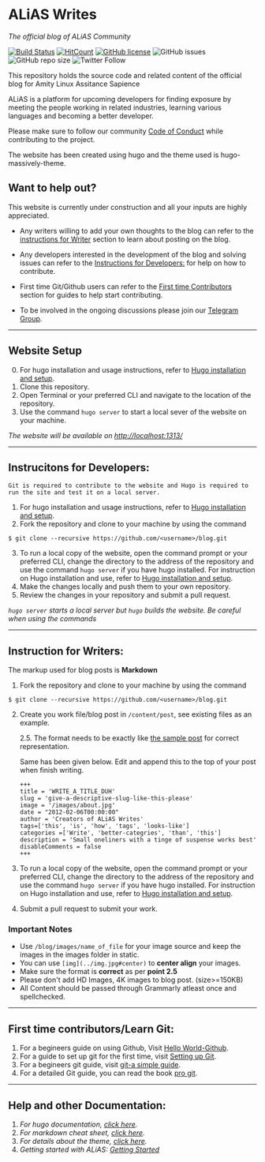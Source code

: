 # ALiAS Writes
*The official blog of ALiAS Community*

[![Build Status](https://travis-ci.com/asetalias/blog.svg?branch=master)](https://travis-ci.com/asetalias/blog)  [![HitCount](http://hits.dwyl.io/asetalias/blog.svg)](http://hits.dwyl.io/asetalias/blog) [![GitHub license](https://img.shields.io/github/license/asetalias/blog.svg?style=flat-square)](https://github.com/asetalias/blog/blob/master/LICENSE) 
![GitHub issues](https://img.shields.io/github/issues-raw/asetalias/blog.svg) ![GitHub repo size](https://img.shields.io/github/repo-size/asetalias/blog.svg)
![Twitter Follow](https://img.shields.io/twitter/follow/asetalias.svg?style=social)

This repository holds the source code and related content of the official blog for Amity Linux Assitance Sapience

ALiAS is a platform for upcoming developers for finding exposure by meeting the people working in related industries, learning various languages and becoming a better developer.

Please make sure to follow our community [Code of Conduct](https://github.com/asetalias/asetalias.github.io/blob/master/Code_of_Conduct.md) while contributing to the project. 

The website has been created using hugo and the theme used is hugo-massively-theme.

## Want to help out?
This website is currently under construction and all your inputs are highly appreciated.
-   Any writers willing to add your own thoughts to the blog can refer to the [instructions for Writer](https://github.com/asetalias/blog/#instruction-for-writers) section to learn about posting on the blog.
-   Any developers interested in the development of the blog and solving issues can refer to the [Instructions for Developers:](https://github.com/asetalias/blog/#instrucitons-for-developers) for help on how to contribute.
-   First time Git/Github users can refer to the [First time Contributors](https://github.com/asetalias/blog/#first-time-contributors) section for guides to help start contributing.

-   To be involved in the ongoing discussions please join our [Telegram Group](https://t.me/joinchat/KDFmCRdcpJrASFp5pKVaCA).

* * *

## Website Setup

0) For hugo installation and usage instructions, refer to [Hugo installation and setup](./INSTALLATION.md).
1) Clone this repository.
2) Open Terminal or your preferred CLI and navigate to the location of the repository.
3) Use the command `hugo server` to start a local sever of the website on your machine.

*The website will be available on <http://localhost:1313/>*

* * *

## Instrucitons for Developers:

`Git is required to contribute to the website and Hugo is required to run the site and test it on a local server.`

1) For hugo installation and usage instructions, refer to [Hugo installation and setup](./INSTALLATION.md).
2) Fork the repository and clone to your machine by using the command 
```
$ git clone --recursive https://github.com/<username>/blog.git
```
3)  To run a local copy of the website, open the command prompt or your preferred CLI, change the directory to the address of the repository and use the command `hugo server` if you have hugo installed.
 For instruction on Hugo installation and use, refer to [Hugo installation and setup](./INSTALLATION.md).
4) Make the changes locally and push them to your own repository.
5) Review the changes in your repository and submit a pull request.

*`hugo server` starts a local server but `hugo` builds the website. Be careful when using the commands*

* * *

## Instruction for Writers:

The markup used for blog posts is **Markdown**

1) Fork the repository and clone to your machine by using the command 
```
$ git clone --recursive https://github.com/<username>/blog.git
```
2) Create you work file/blog post in `/content/post`, see existing files as an example.

    2.5. The format needs to be exactly like [the sample post](./content/post/post.en.md) for correct representation. 

    Same has been given below. Edit and append this to the top of your post when finish writing. 

    ```
    +++
    title = 'WRITE_A_TITLE_DUH'
    slug = 'give-a-descriptive-slug-like-this-please'
    image = '/images/about.jpg'
    date = "2012-02-06T00:00:00"
    author = 'Creators of ALiAS Writes'
    tags=['this', 'is', 'how', 'tags', 'looks-like']
    categories =['Write', 'better-categries', 'than', 'this']
    description = 'Small oneliners with a tinge of suspense works best'
    disableComments = false
    +++
    ```
 
3)  To run a local copy of the website, open the command prompt or your preferred CLI, change the directory to the address of the repository and use the command `hugo server` if you have hugo installed.
 For instruction on Hugo installation and use, refer to [Hugo installation and setup](./INSTALLATION.md).
4)  Submit a pull request to submit your work.

### Important Notes
-  Use `/blog/images/name_of_file` for your image source and keep the images in the images folder in static.
-  You can use `[img](../img.jpg#center)` to **center align** your images.
-  Make sure the format is **correct** as per **point 2.5**
-  Please don't add HD Images, 4K images to blog post. (size>=150KB)
-  All Content should be passed through Grammarly atleast once and spellchecked.

* * *

## First time contributors/Learn Git:

1) For a begineers guide on using Github, Visit [Hello World-Github](https://guides.github.com/activities/hello-world/).
2) For a guide to set up git for the first time, visit [Setting up Git](https://git-scm.com/book/en/v2/Getting-Started-First-Time-Git-Setup).
3) For a begineers git guide, visit [git-a simple guide](http://rogerdudler.github.io/git-guide/).
4) For a detailed Git guide, you can read the book [pro git](https://git-scm.com/book/en/v2).

* * *

## Help and other Documentation:

1) *For hugo documentation, [click here](https://gohugo.io/documentation).*
2) *For markdown cheat sheet, [click here](https://github.com/adam-p/markdown-here/wiki/Markdown-Cheatsheet#code).*
3) *For details about the theme, [click here](https://github.com/curtistimson/hugo-theme-massively).*
4) *Getting started with ALiAS: [Getting Started](https://bit.ly/2I833jJ)*
